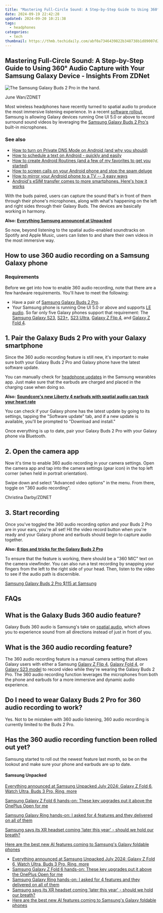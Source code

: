 ```yaml
---
title: "Mastering Full-Circle Sound: A Step-by-Step Guide to Using 360° Audio Capture with Your Samsung Galaxy Device - Insights From ZDNet"
date: 2024-09-19 22:42:28
updated: 2024-09-20 10:21:38
tags:
  - headphones
categories:
  - tech
thumbnail: https://thmb.techidaily.com/abf0a7346439822b348738b1d89007d2223b683ac1cb39ad32a7ef22c65ece88.jpg
---
```


## Mastering Full-Circle Sound: A Step-by-Step Guide to Using 360° Audio Capture with Your Samsung Galaxy Device - Insights From ZDNet

![The Samsung Galaxy Buds 2 Pro in the hand.](https://www.zdnet.com/a/img/resize/2573d10966b738ff46bf28e75564e2106fc82cad/2022/08/09/8cbb31b1-248c-41b3-a87c-14c9d1c8a61a/samsung-galaxy-buds-pro-bora-purple.jpg?auto=webp&width=1280)

June Wan/ZDNET

Most wireless headphones have recently turned to spatial audio to produce the most immersive listening experience. In a recent [software rollout](https://www.cnet.com/tech/mobile/samsung-galaxy-buds-2-pro-add-360-audio-recording-for-video-capture/), Samsung is allowing Galaxy devices running One UI 5.0 or above to record surround sound videos by leveraging the [Samsung Galaxy Buds 2 Pro's](https://shop-links.co/link/?url=https%3A%2F%2Fwww.samsung.com%2Fus%2Fmobile%2Faudio%2Fheadphones%2Fgalaxy-buds2-pro-white-sm-r510nzwaxar%2F%3Fcid%3Dsem-mktg-pfs-aacc-us-google-na-08262022-170244-%26ds_e%3DGOOGLE-cr%3A0-pl%3A341636929-%26ds_c%3DFF%7ECore_CN%7Encme%2BGB2P_PH%7Eon_MK%7Eusnat_BS%7Eme_PR%7Ewiaud_SB%7Egalbud_FS%7Elo_CA%7Ekew_KS%7Eba_MT%7Ephrase-%26ds_ag%3DAG%7ECore-PANDA_MK%7Eusnat_AT%7Eta_MD%7Eh_PK%7Eroah_PB%7Egoogle_AI%7Eyes_TG%7Ecrm_SA%7Ecro-%26ds_k%3Dgalaxy%2Bbuds%26gclid%3DCjwKCAiA_vKeBhAdEiwAFb_nrdxDonjvh7f4W7jyUq1GP0xSq90pzKM10R6mPEM6wGb2TsD59LZg4hoClPMQAvD_BwE%26gclsrc%3Daw.ds&publisher_slug=itechdaily19598&exclusive=1) built-in microphones.

### See also

* [How to turn on Private DNS Mode on Android (and why you should)](https://www.zdnet.com/article/how-to-turn-on-private-dns-mode-on-android-and-why-you-should/)
* [How to schedule a text on Android - quickly and easily](https://www.zdnet.com/article/how-to-schedule-a-text-on-android/)
* [How to create Android Routines (and a few of my favorites to get you started)](https://www.zdnet.com/article/how-to-create-android-routines-and-a-few-of-my-favorites-to-get-you-started/)
* [How to screen calls on your Android phone and stop the spam deluge](https://www.zdnet.com/article/how-to-screen-calls-on-your-android-phone-and-stop-the-spam-deluge/)
* [How to mirror your Android phone to a TV -- 3 easy ways](https://www.zdnet.com/article/how-to-mirror-android-to-tv/)
* [Android's eSIM transfer comes to more smartphones. Here's how it works](https://www.zdnet.com/article/androids-esim-transfer-comes-to-more-smartphones-heres-how-it-works/)

With the buds paired, users can capture the sound that's in front of them through their phone's microphones, along with what's happening on the left and right sides through their Galaxy Buds. The devices are basically working in harmony.

**Also:** [**Everything Samsung announced at Unpacked**](https://www.zdnet.com/article/everything-samsung-announced-at-unpacked-2023/)

So now, beyond listening to the spatial audio-enabled soundtracks on Spotify and Apple Music, users can listen to and share their own videos in the most immersive way.

## How to use 360 audio recording on a Samsung Galaxy phone

### Requirements 

Before we get into how to enable 360 audio recording, note that there are a few hardware requirements. You'll have to meet the following:

* Have a pair of [Samsung Galaxy Buds 2 Pro](https://shop-links.co/link/?url=https%3A%2F%2Fwww.samsung.com%2Fus%2Fmobile%2Faudio%2Fheadphones%2Fgalaxy-buds2-pro-white-sm-r510nzwaxar%2F%3Fcid%3Dsem-mktg-pfs-aacc-us-google-na-08262022-170244-%26ds_e%3DGOOGLE-cr%3A0-pl%3A341636929-%26ds_c%3DFF%7ECore_CN%7Encme%2BGB2P_PH%7Eon_MK%7Eusnat_BS%7Eme_PR%7Ewiaud_SB%7Egalbud_FS%7Elo_CA%7Ekew_KS%7Eba_MT%7Ephrase-%26ds_ag%3DAG%7ECore-PANDA_MK%7Eusnat_AT%7Eta_MD%7Eh_PK%7Eroah_PB%7Egoogle_AI%7Eyes_TG%7Ecrm_SA%7Ecro-%26ds_k%3Dgalaxy%2Bbuds%26gclid%3DCjwKCAiA_vKeBhAdEiwAFb_nrdxDonjvh7f4W7jyUq1GP0xSq90pzKM10R6mPEM6wGb2TsD59LZg4hoClPMQAvD_BwE%26gclsrc%3Daw.ds&publisher_slug=itechdaily19598&exclusive=1).
* Your Samsung phone is running One UI 5.0 or above and supports [LE audio](https://www.qualcomm.com/products/features/bluetooth-le-audio#:~:text=A%3A%20LE%20Audio%20extends%20the,wireless%20audio%20devices%20can%20deliver.). So far only five Galaxy phones support that requirement: The [Samsung Galaxy S23](https://shop-links.co/link/?url=https%3A%2F%2Fwww.samsung.com%2Fus%2Fsmartphones%2Fgalaxy-s23%2Fbuy%2F%3Fcid%3Dsem-mktg-pfs-mob-us-google-na-02012023-141919-%26ds_e%3DGOOGLE-cr%3A0-pl%3A354741076-%26ds_c%3DFF%7ES23-Upper%2BFunnel_CN%7EHHP%2BS23_PH%7Elong_MK%7Eusnat_BS%7Emx_PR%7Esmart_SB%7Es23_FS%7Elo_CA%7Ekew_KS%7Eba_MT%7Eexact-%26ds_ag%3DAG%7ENew_MK%7Eusnat_AT%7Eta_MD%7Eh_PK%7Eroah_PB%7Egoogle_AI%7Eno_TG%7Emas_SA%7Emass-%26ds_k%3Dnew%2Bsamsung%2Bs23%26gclid%3DCjwKCAiA_vKeBhAdEiwAFb_nra_59NcnyNjk0V0GJYTZMpSv69zXMFzSx7eZrwtKpE7DOwh9KA9aiRoCH5oQAvD_BwE%26gclsrc%3Daw.ds&publisher_slug=itechdaily19598&exclusive=1), [S23+](https://shop-links.co/link/?url=https%3A%2F%2Fwww.samsung.com%2Fus%2Fsmartphones%2Fgalaxy-s23%2Fbuy%2F%3Fcid%3Dsem-mktg-pfs-mob-us-google-na-02012023-141919-%26ds_e%3DGOOGLE-cr%3A0-pl%3A354741076-%26ds_c%3DFF%7ES23-Upper%2BFunnel_CN%7EHHP%2BS23_PH%7Elong_MK%7Eusnat_BS%7Emx_PR%7Esmart_SB%7Es23_FS%7Elo_CA%7Ekew_KS%7Eba_MT%7Eexact-%26ds_ag%3DAG%7ENew_MK%7Eusnat_AT%7Eta_MD%7Eh_PK%7Eroah_PB%7Egoogle_AI%7Eno_TG%7Emas_SA%7Emass-%26ds_k%3Dnew%2Bsamsung%2Bs23%26gclid%3DCjwKCAiA_vKeBhAdEiwAFb_nra_59NcnyNjk0V0GJYTZMpSv69zXMFzSx7eZrwtKpE7DOwh9KA9aiRoCH5oQAvD_BwE%26gclsrc%3Daw.ds&publisher_slug=itechdaily19598&exclusive=1), [S23 Ultra](https://shop-links.co/link/?url=https%3A%2F%2Fwww.samsung.com%2Fus%2Fsmartphones%2Fgalaxy-s23-ultra%2Fbuy%2F&publisher_slug=itechdaily19598&exclusive=1), [Galaxy Z Flip 4](https://shop-links.co/link/?url=https%3A%2F%2Fwww.samsung.com%2Fus%2Fsmartphones%2Fgalaxy-z-flip4%2Fbuy%2Fgalaxy-z-flip4-256gb-unlocked-sm-f721uzaexaa%2F&publisher_slug=itechdaily19598&exclusive=1), and [Galaxy Z Fold 4](https://shop-links.co/link/?url=https%3A%2F%2Fwww.samsung.com%2Fus%2Fsmartphones%2Fgalaxy-z-fold4%2Fbuy%2Fgalaxy-z-fold4-512gb-unlocked-sm-f936uzaexaa%2F&publisher_slug=itechdaily19598&exclusive=1).

## 1\. Pair the Galaxy Buds 2 Pro with your Galaxy smartphone

Since the 360 audio recording feature is still new, it's important to make sure both your Galaxy Buds 2 Pro and Galaxy phone have the latest software update.

You can manually check for [headphone updates](https://shop-links.co/link/?exclusive=1&publisher_slug=itechdaily19598&url=https%3A%2F%2Fwww.samsung.com%2Fus%2Fsupport%2Fanswer%2FANS00078087%2F) in the Samsung wearables app. Just make sure that the earbuds are charged and placed in the charging case when doing so.

**Also:** [**Soundcore's new Liberty 4 earbuds with spatial audio can track your heart rate**](https://www.zdnet.com/article/soundcores-liberty-4-earbuds-arrive-with-spatial-audio-and-heart-rate-monitor/)

You can check if your Galaxy phone has the latest update by going to its settings, tapping the "Software update" tab, and if a new update is available, you'll be prompted to "Download and install." 

Once everything is up to date, pair your Galaxy Buds 2 Pro with your Galaxy phone via Bluetooth.

## 2\. Open the camera app

Now it's time to enable 360 audio recording in your camera settings. Open the camera app and tap into the camera settings (gear icon) in the top left corner (when held in portrait orientation). 

Swipe down and select "Advanced video options" in the menu. From there, toggle on "360 audio recording".

Christina Darby/ZDNET

## 3\. Start recording

Once you've toggled the 360 audio recording option and your Buds 2 Pro are in your ears, you're all set! Hit the video record button when you're ready and your Galaxy phone and earbuds should begin to capture audio together. 

**Also: [8 tips and tricks for the Galaxy Buds 2 Pro](https://www.zdnet.com/article/samsung-galaxy-buds-2-pro-8-tips-and-tricks-to-get-the-most-out-of-your-wireless-earbuds/)**

To ensure that the feature is working, there should be a "360 MIC" text on the camera viewfinder. You can also run a test recording by snapping your fingers from the left to the right side of your head. Then, listen to the video to see if the audio path is discernible.

[Samsung Galaxy Buds 2 Pro $115 at Samsung](https://shop-links.co/link/?url=https%3A%2F%2Fwww.samsung.com%2Fus%2Fmobile%2Faudio%2Fheadphones%2Fgalaxy-buds2-pro-white-sm-r510nzwaxar%2F%3Fcid%3Dsem-mktg-pfs-aacc-us-google-na-08262022-170244-%26ds_e%3DGOOGLE-cr%3A0-pl%3A341636929-%26ds_c%3DFF%7ECore_CN%7Encme%2BGB2P_PH%7Eon_MK%7Eusnat_BS%7Eme_PR%7Ewiaud_SB%7Egalbud_FS%7Elo_CA%7Ekew_KS%7Eba_MT%7Ephrase-%26ds_ag%3DAG%7ECore-PANDA_MK%7Eusnat_AT%7Eta_MD%7Eh_PK%7Eroah_PB%7Egoogle_AI%7Eyes_TG%7Ecrm_SA%7Ecro-%26ds_k%3Dgalaxy%2Bbuds%26gclid%3DCjwKCAiA_vKeBhAdEiwAFb_nrdxDonjvh7f4W7jyUq1GP0xSq90pzKM10R6mPEM6wGb2TsD59LZg4hoClPMQAvD_BwE%26gclsrc%3Daw.ds&publisher_slug=itechdaily19598&exclusive=1)

## FAQs

## What is the Galaxy Buds 360 audio feature?  

Galaxy Buds 360 audio is Samsung's take on [spatial audio](https://support.apple.com/en-us/HT211775), which allows you to experience sound from all directions instead of just in front of you.

## What is the 360 audio recording feature?   

The 360 audio recording feature is a manual camera setting that allows Galaxy users with either a Samsung [Galaxy Z Flip 4](https://www.zdnet.com/article/the-galaxy-z-flip-4-solves-these-two-big-problems-for-me/), [Galaxy Fold 4](https://www.zdnet.com/article/samsung-galaxy-z-fold-4-review/), or [Galaxy S23 model](https://www.zdnet.com/article/the-best-new-galaxy-s23-features-to-know/) to record video while they're wearing the Galaxy Buds 2 Pro. The 360 audio recording function leverages the microphones from both the phone and earbuds for a more immersive and dynamic audio experience. 

## Do I need to wear Galaxy Buds 2 Pro for 360 audio recording to work?   

Yes. Not to be mistaken with 360 audio listening, 360 audio recording is currently limited to the Buds 2 Pro.

## Has the 360 audio recording function been rolled out yet? 

Samsung started to roll out the newest feature last month, so be on the lookout and make sure your phone and earbuds are up to date.

#### Samsung Unpacked

[Everything announced at Samsung Unpacked July 2024: Galaxy Z Fold 6, Watch Ultra, Buds 3 Pro, Ring, more](https://www.zdnet.com/article/what-you-missed-at-samsung-unpacked-july-2024-galaxy-z-fold-6-watch-ultra-ring-ai-more/ "Everything announced at Samsung Unpacked July 2024: Galaxy Z Fold 6, Watch Ultra, Buds 3 Pro, Ring, more")

[Samsung Galaxy Z Fold 6 hands-on: These key upgrades put it above the OnePlus Open for me](https://www.zdnet.com/article/i-went-hands-on-with-samsungs-galaxy-z-fold-6-and-it-made-my-oneplus-open-feel-outdated/ "Samsung Galaxy Z Fold 6 hands-on: These key upgrades put it above the OnePlus Open for me")

[Samsung Galaxy Ring hands-on: I asked for 4 features and they delivered on all of them](https://www.zdnet.com/article/samsung-galaxy-ring-hands-on-why-id-ditch-my-oura-for-this-competing-wearable/ "Samsung Galaxy Ring hands-on: I asked for 4 features and they delivered on all of them")

[Samsung says its XR headset coming 'later this year' - should we hold our breath?](https://www.zdnet.com/article/samsungs-upcoming-xr-headset-was-the-biggest-product-teaser-at-unpacked-july-2024/ "Samsung says its XR headset coming 'later this year' - should we hold our breath?")

[Here are the best new AI features coming to Samsung's Galaxy foldable phones](https://www.zdnet.com/article/every-new-ai-feature-coming-to-samsungs-galaxy-z-fold-6-and-z-flip-6-and-how-they-work/ "Here are the best new AI features coming to Samsung's Galaxy foldable phones")

* [Everything announced at Samsung Unpacked July 2024: Galaxy Z Fold 6, Watch Ultra, Buds 3 Pro, Ring, more](https://www.zdnet.com/article/what-you-missed-at-samsung-unpacked-july-2024-galaxy-z-fold-6-watch-ultra-ring-ai-more/ "Everything announced at Samsung Unpacked July 2024: Galaxy Z Fold 6, Watch Ultra, Buds 3 Pro, Ring, more")
* [Samsung Galaxy Z Fold 6 hands-on: These key upgrades put it above the OnePlus Open for me](https://www.zdnet.com/article/i-went-hands-on-with-samsungs-galaxy-z-fold-6-and-it-made-my-oneplus-open-feel-outdated/ "Samsung Galaxy Z Fold 6 hands-on: These key upgrades put it above the OnePlus Open for me")
* [Samsung Galaxy Ring hands-on: I asked for 4 features and they delivered on all of them](https://www.zdnet.com/article/samsung-galaxy-ring-hands-on-why-id-ditch-my-oura-for-this-competing-wearable/ "Samsung Galaxy Ring hands-on: I asked for 4 features and they delivered on all of them")
* [Samsung says its XR headset coming 'later this year' - should we hold our breath?](https://www.zdnet.com/article/samsungs-upcoming-xr-headset-was-the-biggest-product-teaser-at-unpacked-july-2024/ "Samsung says its XR headset coming 'later this year' - should we hold our breath?")
* [Here are the best new AI features coming to Samsung's Galaxy foldable phones](https://www.zdnet.com/article/every-new-ai-feature-coming-to-samsungs-galaxy-z-fold-6-and-z-flip-6-and-how-they-work/ "Here are the best new AI features coming to Samsung's Galaxy foldable phones")

###

<ins class="adsbygoogle"
     style="display:block"
     data-ad-format="autorelaxed"
     data-ad-client="ca-pub-7571918770474297"
     data-ad-slot="1223367746"></ins>



<ins class="adsbygoogle"
     style="display:block"
     data-ad-client="ca-pub-7571918770474297"
     data-ad-slot="8358498916"
     data-ad-format="auto"
     data-full-width-responsive="true"></ins>

